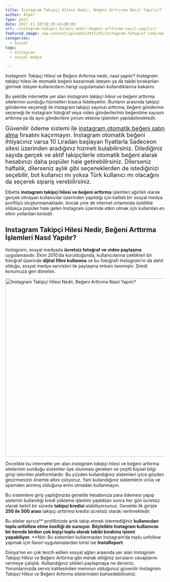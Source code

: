 ```yaml
---
title: Instagram Takipçi Hilesi Nedir, Beğeni Arttırma Nasıl Yapılır?
author: Alper
type: post
date: 2017-11-28T10:29:42+00:00
url: /instagram-takipci-hilesi-nedir-begeni-arttirma-nasil-yapilir/
featured_image: /wp-content/uploads/2017/03/instagram-fotograf-indirme.jpg
categories:
  - Sosyal
tags:
  - instagram
  - sosyal medya

---
```

_Instagram Takipçi Hilesi_ ve Beğeni Arttırma nedir, nasıl yapılır? _Instagram takipçi_ hilesi ile otomatik beğeni kazanmak isteyen ya da takibi bırakanları görmek isteyen kullanıcıların hangi uygulamaları kullandıklarına bakalım.

Bu şekilde internette yer alan _instagram takipçi hilesi_ ve beğeni arttırma sitelerinin sunduğu hizmetleri kısaca listeleyelim. Bunların arasında takipçi gönderme seçeneği ile instagram takipçi sayınızı arttırma, beğeni gönderme seçeneği ile instagram fotoğraf veya video gönderilerinin beğenilme sayısını arttırma ya da aynı gönderilere yorum ekleme işlemleri yapılabilmektedir.

<p class="western">
  <span style="font-size: large;">Güvenilir ödeme sistemi ile </span><span style="color: #0000ff;"><u><a href="https://www.sadeceon.com/tr/Tags/instagram-otomatik-begeni" class="broken_link"><span style="font-size: large;"><span lang="tr-TR">instagram otomatik beğeni satın alma</span></span></a></u></span><span style="font-size: large;"> fırsatını kaçırmayın. İnstagram otomatik beğeni ihtiyacınız varsa 10 Liradan başlayan fiyatlarla Sadeceon sitesi üzerinden aradığınız hizmeti bulabilirsiniz. Dilediğiniz sayıda gerçek ve aktif takipçilerle otomatik beğeni alarak hesabınızı daha popüler hale getirebilirsiniz. Dilerseniz haftalık, dilerseniz aylık gibi seçeneklerden de istediğinizi seçebilir, bot kullanıcı mı yoksa Türk kullanıcı mı olacağını da seçerek sipariş verebilirsiniz.</span>
</p>

Elbette **instagram takipçi hilesi ve beğeni arttırma** işlemleri ağırlıklı olarak gerçek olmayan kullanıcılar üzerinden yapıldığı için kaliteli bir sosyal medya portföyü oluşturmamaktadır. Ancak yine de internet ortamında özellikle oldukça popüler hale gelen Instagram üzerinde etkin olmak için kullanılan en etkin yollardan birisidir.

## Instagram Takipçi Hilesi Nedir, Beğeni Arttırma İşlemleri Nasıl Yapılır?

_Instagram_, sosyal medyada **ücretsiz fotoğraf ve video paylaşma** uygulamasıdır. Ekim 2010&#8217;da kurulduğunda, kullanıcılarına çektikleri bir fotoğraf üzerinde **dijital filtre kullanma** ve bu fotoğrafı _Instagram_&#8216;ın da dahil olduğu, sosyal medya servisleri ile paylaşma imkanı tanımıştır. Şimdi konumuza geri dönelim.

[<img class="alignnone wp-image-18302 size-full" title="Instagram Takipçi Hilesi Nedir, Beğeni Arttırma Nasıl Yapılır?" src="https://www.murekkep.org/wp-content/uploads/2017/03/instagram-logo.png" alt="Instagram Takipçi Hilesi Nedir, Beğeni Arttırma Nasıl Yapılır?" width="1000" height="562" srcset="https://www.murekkep.org/wp-content/uploads/2017/03/instagram-logo.png 1000w, https://www.murekkep.org/wp-content/uploads/2017/03/instagram-logo-300x169.png 300w, https://www.murekkep.org/wp-content/uploads/2017/03/instagram-logo-768x432.png 768w" sizes="(max-width: 1000px) 100vw, 1000px" />][1]

Öncelikle bu internette yer alan _instagram takipçi hilesi_ ve beğeni arttırma sitelerinin sunduğu sistemler üye olunması gereken ve çeşitli kişisel bilgi girişi istenilen platformlardır. Bu yüzden kullandığınız sistemleri iyice gözden geçirmenizin önemle altını çiziyoruz. Yani kullandığınız sistemlerin virüs ve spamden arınmış olduğuna emin olmadan kullanmayın.

Bu sistemlere giriş yaptığınızda genelde hesabınıza para ödemesi yapıp sistemin kullandığı kredi yükleme işlemini yaptıktan sonra her gün ücretsiz olarak belirli bir sürede **takipçi kredisi** alabiliyorsunuz. Genelde ilk girişte **250 ile 500 arası** takipçi _arttırma_ kredisi ücretsiz olarak verilmektedir.

Bu siteler ayrıca** profilinizde artık takip etmek istemediğiniz **kullanıcıları toplu unfollow etme özelliği de sunuyor. Böylelikle Instagram kullanıcısı bir kerede birden çok kişiyi **toplu olarak takibi bırakma işlemi** yapabiliyor.** **Not: Bu sistemleri kullanmadan Instagram’da toplu unfollow yapmak için favori uygulamalardan birisi ise **InstaReport**.

Dünya’nın en çok tercih edilen sosyal ağları arasında yer alan _Instagram Takipçi Hilesi_ ve Beğeni Arttırma gibi merak ettiğiniz soruların cevaplarını vermeye çalıştık. Kullandığınız siteleri paylaşmaya ne dersiniz. Yorumlarınızda servis kalitesinden memnun olduğunuz güvenilir _Instagram Takipçi Hilesi_ ve Beğeni Arttırma sitelerinden bahsedebilirsiniz.

 [1]: https://www.murekkep.org/wp-content/uploads/2017/03/instagram-logo.png